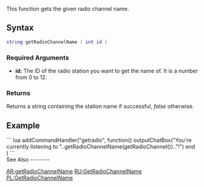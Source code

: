 This function gets the given radio channel name.

Syntax
------

``` lua
string getRadioChannelName ( int id )             
```

### Required Arguments

-   **id:** The ID of the radio station you want to get the name of. It is a number from 0 to 12.

### Returns

Returns a string containing the station name if successful, *false* otherwise.

Example
-------

<section name="Client" class="client" show="true">
``` lua
addCommandHandler("getradio",
    function()
        outputChatBox("You're currently listening to "..getRadioChannelName(getRadioChannel()).."!")
    end
)
```

</section>
See Also
--------

[AR:getRadioChannelName](/docs/ar-getradiochannelname.md "wikilink") [RU:GetRadioChannelName](/docs/ru-getradiochannelname.md "wikilink") [PL:GetRadioChannelName](/docs/pl-getradiochannelname.md "wikilink")
